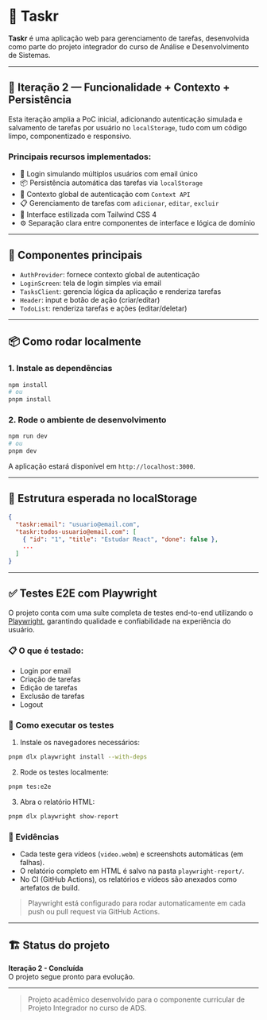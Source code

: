 
# 🧠 Taskr

**Taskr** é uma aplicação web para gerenciamento de tarefas, desenvolvida como parte do projeto integrador do curso de Análise e Desenvolvimento de Sistemas.

---

## 🚀 Iteração 2 — Funcionalidade + Contexto + Persistência

Esta iteração amplia a PoC inicial, adicionando autenticação simulada e salvamento de tarefas por usuário no `localStorage`, tudo com um código limpo, componentizado e responsivo.

### Principais recursos implementados:

- 📧 Login simulando múltiplos usuários com email único
- 📦 Persistência automática das tarefas via `localStorage`
- 🧠 Contexto global de autenticação com `Context API`
- 📋 Gerenciamento de tarefas com `adicionar`, `editar`, `excluir`
- 💅 Interface estilizada com Tailwind CSS 4
- ⚙️ Separação clara entre componentes de interface e lógica de domínio

---

## 🧩 Componentes principais

- `AuthProvider`: fornece contexto global de autenticação
- `LoginScreen`: tela de login simples via email
- `TasksClient`: gerencia lógica da aplicação e renderiza tarefas
- `Header`: input e botão de ação (criar/editar)
- `TodoList`: renderiza tarefas e ações (editar/deletar)

---

## 📦 Como rodar localmente

### 1. Instale as dependências

```bash
npm install
# ou
pnpm install
```

### 2. Rode o ambiente de desenvolvimento

```bash
npm run dev
# ou
pnpm dev
```

A aplicação estará disponível em `http://localhost:3000`.

---

## 📁 Estrutura esperada no localStorage

```json
{
  "taskr:email": "usuario@email.com",
  "taskr:todos-usuario@email.com": [
    { "id": "1", "title": "Estudar React", "done": false },
    ...
  ]
}
```

---

## ✅ Testes E2E com Playwright

O projeto conta com uma suíte completa de testes end-to-end utilizando o [Playwright](https://playwright.dev/), garantindo qualidade e confiabilidade na experiência do usuário.

### 📋 O que é testado:

- Login por email
- Criação de tarefas
- Edição de tarefas
- Exclusão de tarefas
- Logout

### 🧪 Como executar os testes

1. Instale os navegadores necessários:

```bash
pnpm dlx playwright install --with-deps
```

2. Rode os testes localmente:

```bash
pnpm tes:e2e
```

3. Abra o relatório HTML:

```bash
pnpm dlx playwright show-report
```

### 🎥 Evidências

- Cada teste gera vídeos (`video.webm`) e screenshots automáticas (em falhas).
- O relatório completo em HTML é salvo na pasta `playwright-report/`.
- No CI (GitHub Actions), os relatórios e vídeos são anexados como artefatos de build.

> Playwright está configurado para rodar automaticamente em cada push ou pull request via GitHub Actions.

---

## 🏗️ Status do projeto

**Iteração 2 - Concluída**  
O projeto segue pronto para evolução.

---

> Projeto acadêmico desenvolvido para o componente curricular de Projeto Integrador no curso de ADS.
